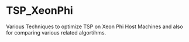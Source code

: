 # TSP_XeonPhi
Various Techniques to optimize TSP on Xeon Phi Host Machines and also for comparing various related algortihms.
